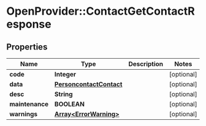 # OpenProvider::ContactGetContactResponse

## Properties
Name | Type | Description | Notes
------------ | ------------- | ------------- | -------------
**code** | **Integer** |  | [optional] 
**data** | [**PersoncontactContact**](PersoncontactContact.md) |  | [optional] 
**desc** | **String** |  | [optional] 
**maintenance** | **BOOLEAN** |  | [optional] 
**warnings** | [**Array&lt;ErrorWarning&gt;**](ErrorWarning.md) |  | [optional] 

